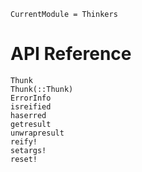 ```@meta
CurrentModule = Thinkers
```

# API Reference

```@docs
Thunk
Thunk(::Thunk)
ErrorInfo
isreified
haserred
getresult
unwrapresult
reify!
setargs!
reset!
```

